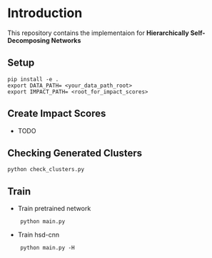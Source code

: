 
# Introduction

This repository contains the implementaion for **Hierarchically Self-Decomposing Networks**

## Setup

```
pip install -e .
export DATA_PATH= <your_data_path_root>
export IMPACT_PATH= <root_for_impact_scores>
```

## Create Impact Scores

* TODO

## Checking Generated Clusters

```
python check_clusters.py
```

## Train

* Train pretrained network
```
    python main.py
```
* Train hsd-cnn
```
    python main.py -H
```

